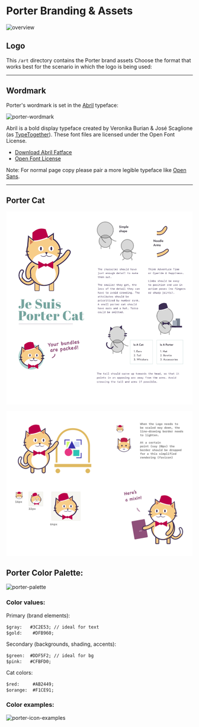 # Porter Branding & Assets 

![overview](styleguide/overview.png)

## Logo

This `/art` directory contains the Porter brand assets Choose the format that works best for the scenario in which the logo is being used:

---

## Wordmark

Porter's wordmark is set in the [Abril](https://fonts.google.com/specimen/Abril+Fatface) typeface:


![porter-wordmark](wordmark/porter-wordmark.png)

Abril is a bold display typeface created by Veronika Burian & José Scaglione (as [TypeTogether](http://www.type-together.com/)). These font files are licensed under the Open Font License.

* [Download Abril Fatface](https://fonts.google.com/specimen/Abril+Fatface)
* [Open Font License](https://scripts.sil.org/cms/scripts/page.php?site_id=nrsi&id=OFL)

Note: For normal page copy please pair a more legible typeface like [Open Sans](https://fonts.google.com/specimen/Open+Sans).

---

## Porter Cat

![porter-cat-overview](styleguide/porter-cat-overview.png)

![porter-cat-examples](styleguide/porter-cat-examples.png)


## Porter Color Palette:

![porter-palette](styleguide/porter-palette.png)

### Color values: 

Primary (brand elements):

```
$gray:   #3C2E53; // ideal for text
$gold:    #DFB960;
```

Secondary (backgrounds, shading, accents):

```
$green:  #DDF5F2; // ideal for bg
$pink:   #CFBFD0;
```

Cat colors:

```
$red:     #AB2449;
$orange:  #F1CE91;
```

### Color examples:

![porter-icon-examples](styleguide/porter-icon-examples.png)
